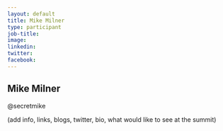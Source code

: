 ```yaml
---
layout: default
title: Mike Milner
type: participant
job-title:
image: 
linkedin:
twitter:
facebook:
---
```


## Mike Milner
@secretmike

(add info, links, blogs, twitter, bio, what would like to see at the summit)
